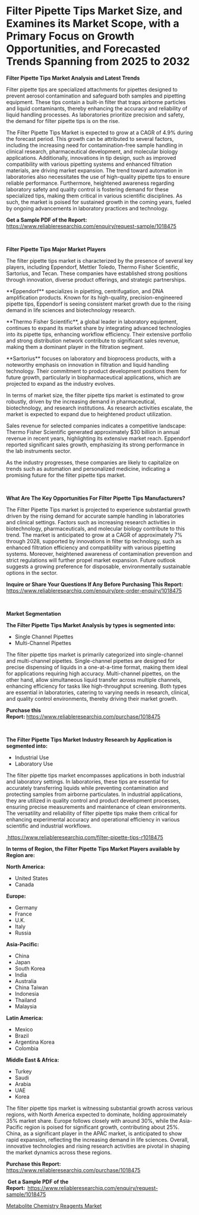 <p><h1>Filter Pipette Tips Market Size, and Examines its Market Scope, with a Primary Focus on Growth Opportunities, and Forecasted Trends Spanning from 2025 to 2032</h1></p><p><strong>Filter Pipette Tips Market Analysis and Latest Trends</strong></p>
<p><p>Filter pipette tips are specialized attachments for pipettes designed to prevent aerosol contamination and safeguard both samples and pipetting equipment. These tips contain a built-in filter that traps airborne particles and liquid contaminants, thereby enhancing the accuracy and reliability of liquid handling processes. As laboratories prioritize precision and safety, the demand for filter pipette tips is on the rise.</p><p>The Filter Pipette Tips Market is expected to grow at a CAGR of 4.9% during the forecast period. This growth can be attributed to several factors, including the increasing need for contamination-free sample handling in clinical research, pharmaceutical development, and molecular biology applications. Additionally, innovations in tip design, such as improved compatibility with various pipetting systems and enhanced filtration materials, are driving market expansion. The trend toward automation in laboratories also necessitates the use of high-quality pipette tips to ensure reliable performance. Furthermore, heightened awareness regarding laboratory safety and quality control is fostering demand for these specialized tips, making them critical in various scientific disciplines. As such, the market is poised for sustained growth in the coming years, fueled by ongoing advancements in laboratory practices and technology.</p></p>
<p><strong>Get a Sample PDF of the Report:&nbsp;</strong> <a href="https://www.reliableresearchiq.com/enquiry/request-sample/1018475?utm_campaign=2780&utm_medium=2&utm_source=Github&utm_content=ia&utm_term=21032025&utm_id=filter-pipette-tips">https://www.reliableresearchiq.com/enquiry/request-sample/1018475</a></p>
<p>&nbsp;</p>
<p><strong>Filter Pipette Tips Major Market Players</strong></p>
<p><p>The filter pipette tips market is characterized by the presence of several key players, including Eppendorf, Mettler Toledo, Thermo Fisher Scientific, Sartorius, and Tecan. These companies have established strong positions through innovation, diverse product offerings, and strategic partnerships.</p><p>**Eppendorf** specializes in pipetting, centrifugation, and DNA amplification products. Known for its high-quality, precision-engineered pipette tips, Eppendorf is seeing consistent market growth due to the rising demand in life sciences and biotechnology research. </p><p>**Thermo Fisher Scientific**, a global leader in laboratory equipment, continues to expand its market share by integrating advanced technologies into its pipette tips, enhancing workflow efficiency. Their extensive portfolio and strong distribution network contribute to significant sales revenue, making them a dominant player in the filtration segment.</p><p>**Sartorius** focuses on laboratory and bioprocess products, with a noteworthy emphasis on innovation in filtration and liquid handling technology. Their commitment to product development positions them for future growth, particularly in biopharmaceutical applications, which are projected to expand as the industry evolves.</p><p>In terms of market size, the filter pipette tips market is estimated to grow robustly, driven by the increasing demand in pharmaceutical, biotechnology, and research institutions. As research activities escalate, the market is expected to expand due to heightened product utilization.</p><p>Sales revenue for selected companies indicates a competitive landscape: Thermo Fisher Scientific generated approximately $30 billion in annual revenue in recent years, highlighting its extensive market reach. Eppendorf reported significant sales growth, emphasizing its strong performance in the lab instruments sector.</p><p>As the industry progresses, these companies are likely to capitalize on trends such as automation and personalized medicine, indicating a promising future for the filter pipette tips market.</p></p>
<p>&nbsp;</p>
<p><strong>What Are The Key Opportunities For Filter Pipette Tips Manufacturers?</strong></p>
<p><p>The Filter Pipette Tips market is projected to experience substantial growth driven by the rising demand for accurate sample handling in laboratories and clinical settings. Factors such as increasing research activities in biotechnology, pharmaceuticals, and molecular biology contribute to this trend. The market is anticipated to grow at a CAGR of approximately 7% through 2028, supported by innovations in filter tip technology, such as enhanced filtration efficiency and compatibility with various pipetting systems. Moreover, heightened awareness of contamination prevention and strict regulations will further propel market expansion. Future outlook suggests a growing preference for disposable, environmentally sustainable options in the sector.</p></p>
<p><strong>Inquire or Share Your Questions If Any Before Purchasing This Report:</strong> <a href="https://www.reliableresearchiq.com/enquiry/pre-order-enquiry/1018475?utm_campaign=2780&utm_medium=2&utm_source=Github&utm_content=ia&utm_term=21032025&utm_id=filter-pipette-tips">https://www.reliableresearchiq.com/enquiry/pre-order-enquiry/1018475</a></p>
<p>&nbsp;</p>
<p><strong>Market Segmentation</strong></p>
<p><strong>The Filter Pipette Tips Market Analysis by types is segmented into:</strong></p>
<p><ul><li>Single Channel Pipettes</li><li>Multi-Channel Pipettes</li></ul></p>
<p><p>The filter pipette tips market is primarily categorized into single-channel and multi-channel pipettes. Single-channel pipettes are designed for precise dispensing of liquids in a one-at-a-time format, making them ideal for applications requiring high accuracy. Multi-channel pipettes, on the other hand, allow simultaneous liquid transfer across multiple channels, enhancing efficiency for tasks like high-throughput screening. Both types are essential in laboratories, catering to varying needs in research, clinical, and quality control environments, thereby driving their market growth.</p></p>
<p><strong>Purchase this Report:&nbsp;</strong><a href="https://www.reliableresearchiq.com/purchase/1018475?utm_campaign=2780&utm_medium=2&utm_source=Github&utm_content=ia&utm_term=21032025&utm_id=filter-pipette-tips">https://www.reliableresearchiq.com/purchase/1018475</a></p>
<p>&nbsp;</p>
<p><strong>The Filter Pipette Tips Market Industry Research by Application is segmented into:</strong></p>
<p><ul><li>Industrial Use</li><li>Laboratory Use</li></ul></p>
<p><p>The filter pipette tips market encompasses applications in both industrial and laboratory settings. In laboratories, these tips are essential for accurately transferring liquids while preventing contamination and protecting samples from airborne particulates. In industrial applications, they are utilized in quality control and product development processes, ensuring precise measurements and maintenance of clean environments. The versatility and reliability of filter pipette tips make them critical for enhancing experimental accuracy and operational efficiency in various scientific and industrial workflows.</p></p>
<p><a href="https://www.reliableresearchiq.com/filter-pipette-tips-r1018475?utm_campaign=2780&utm_medium=2&utm_source=Github&utm_content=ia&utm_term=21032025&utm_id=filter-pipette-tips">&nbsp;https://www.reliableresearchiq.com/filter-pipette-tips-r1018475</a></p>
<p><strong>In terms of Region, the Filter Pipette Tips Market Players available by Region are:</strong></p>
<p>
    <p> <strong> North America: </strong>
        <ul>
            <li>United States</li>
            <li>Canada</li>
        </ul>
        </p> 
    <p> <strong> Europe: </strong>
        <ul>
            <li>Germany</li>
            <li>France</li>
            <li>U.K.</li>
            <li>Italy</li>
            <li>Russia</li>
        </ul>
        </p> 
    <p> <strong> Asia-Pacific: </strong>
        <ul>
            <li>China</li>
            <li>Japan</li>
            <li>South Korea</li>
            <li>India</li>
            <li>Australia</li>
            <li>China Taiwan</li>
            <li>Indonesia</li>
            <li>Thailand</li>
            <li>Malaysia</li>
        </ul>
        </p> 
    <p> <strong> Latin America: </strong>
        <ul>
            <li>Mexico</li>
            <li>Brazil</li>
            <li>Argentina Korea</li>
            <li>Colombia</li>
        </ul>
        </p> 
    <p> <strong> Middle East & Africa: </strong>
        <ul>
            <li>Turkey</li>
            <li>Saudi</li>
            <li>Arabia</li>
            <li>UAE</li>
            <li>Korea</li>
        </ul>
    </p>
    </p>
<p><p>The filter pipette tips market is witnessing substantial growth across various regions, with North America expected to dominate, holding approximately 35% market share. Europe follows closely with around 30%, while the Asia-Pacific region is poised for significant growth, contributing about 25%. China, as a significant player in the APAC market, is anticipated to show rapid expansion, reflecting the increasing demand in life sciences. Overall, innovative technologies and rising research activities are pivotal in shaping the market dynamics across these regions.</p></p>
<p><strong>Purchase this Report: </strong><a href="https://www.reliableresearchiq.com/purchase/1018475?utm_campaign=2780&utm_medium=2&utm_source=Github&utm_content=ia&utm_term=21032025&utm_id=filter-pipette-tips">https://www.reliableresearchiq.com/purchase/1018475</a></p>
<p>&nbsp;<strong>Get a Sample PDF of the Report:&nbsp;&nbsp;</strong><a href="https://www.reliableresearchiq.com/enquiry/request-sample/1018475?utm_campaign=2780&utm_medium=2&utm_source=Github&utm_content=ia&utm_term=21032025&utm_id=filter-pipette-tips">https://www.reliableresearchiq.com/enquiry/request-sample/1018475</a></p>
<p><strong></strong></p>
<p><p><a href="https://github.com/nontoengolo/Market-Research-Report-List-1/blob/main/metabolite-chemistry-reagents-market.md?utm_campaign=2780&utm_medium=2&utm_source=Github&utm_content=ia&utm_term=21032025&utm_id=filter-pipette-tips">Metabolite Chemistry Reagents Market</a></p></p>